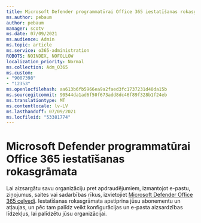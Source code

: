 ```yaml
---
title: Microsoft Defender programmatūrai Office 365 iestatīšanas rokasgrāmata
ms.author: pebaum
author: pebaum
manager: scotv
ms.date: 07/09/2021
ms.audience: Admin
ms.topic: article
ms.service: o365-administration
ROBOTS: NOINDEX, NOFOLLOW
localization_priority: Normal
ms.collection: Adm_O365
ms.custom:
- "9007398"
- "12353"
ms.openlocfilehash: aa613b6fb5966ea9a2faed3fc1737231d40da15b
ms.sourcegitcommit: 90544da1ad6f50f673add8dc46f89f328b1f24eb
ms.translationtype: MT
ms.contentlocale: lv-LV
ms.lasthandoff: 07/09/2021
ms.locfileid: "53381774"
---
```

# <a name="microsoft-defender-for-office-365-setup-guide"></a>Microsoft Defender programmatūrai Office 365 iestatīšanas rokasgrāmata

Lai aizsargātu savu organizāciju pret apdraudējumiem, izmantojot e-pastu, ziņojumus, saites vai sadarbības rīkus, izvietojiet [Microsoft Defender Office 365 ceļvedi](https://admin.microsoft.com/adminportal/home#/modernonboarding/office365advancedthreatprotectionadvisor). Iestatīšanas rokasgrāmata apstiprina jūsu abonementu un atļaujas, un pēc tam palīdz veikt konfigurācijas un e-pasta aizsardzības līdzekļus, lai palīdzētu jūsu organizācijai.